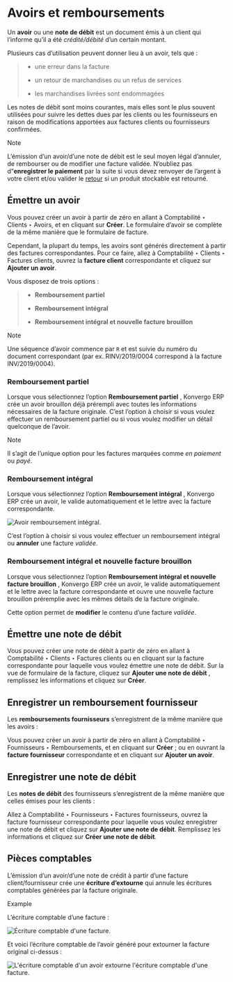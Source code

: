 # Avoirs et remboursements

Un **avoir** ou une **note de débit** est un document émis à un client qui
l’informe qu’il a été _crédité/débité_ d’un certain montant.

Plusieurs cas d’utilisation peuvent donner lieu à un avoir, tels que :

>   * une erreur dans la facture
>
>   * un retour de marchandises ou un refus de services
>
>   * les marchandises livrées sont endommagées
>
>

Les notes de débit sont moins courantes, mais elles sont le plus souvent
utilisées pour suivre les dettes dues par les clients ou les fournisseurs en
raison de modifications apportées aux factures clients ou fournisseurs
confirmées.

<div class="alert alert-primary">
<p class="alert-title">
Note</p><p>L’émission d’un avoir/d’une note de débit est le seul moyen légal d’annuler, de rembourser ou de modifier une facture validée. N’oubliez pas d”<b>enregistrer le paiement</b> par la suite si vous devez renvoyer de l’argent à votre client et/ou valider le <a href="../../../sales/sales/products_prices/returns">retour</a> si un produit stockable est retourné.</p>
</div>

## Émettre un avoir

Vous pouvez créer un avoir à partir de zéro en allant à Comptabilité ‣ Clients
‣ Avoirs, et en cliquant sur **Créer**. Le formulaire d’avoir se complète de
la même manière que le formulaire de facture.

Cependant, la plupart du temps, les avoirs sont générés directement à partir
des factures correspondantes. Pour ce faire, allez à Comptabilité ‣ Clients ‣
Factures clients, ouvrez la **facture client** correspondante et cliquez sur
**Ajouter un avoir**.

Vous disposez de trois options :

>   * **Remboursement partiel**
>
>   * **Remboursement intégral**
>
>   * **Remboursement intégral et nouvelle facture brouillon**
>
>

<div class="alert alert-primary">
<p class="alert-title">
Note</p><p>Une séquence d’avoir commence par <code>R</code> et est suivie du numéro du document correspondant (par ex. RINV/2019/0004 correspond à la facture INV/2019/0004).</p>
</div>

### Remboursement partiel

Lorsque vous sélectionnez l’option **Remboursement partiel** , Konvergo ERP crée un
avoir brouillon déjà prérempli avec toutes les informations nécessaires de la
facture originale. C’est l’option à choisir si vous voulez effectuer un
remboursement partiel ou si vous voulez modifier un détail quelconque de
l’avoir.

<div class="alert alert-primary">
<p class="alert-title">
Note</p><p>Il s’agit de l’unique option pour les factures marquées comme <em>en paiement</em> ou <em>payé</em>.</p>
</div>

### Remboursement intégral

Lorsque vous sélectionnez l’option **Remboursement intégral** , Konvergo ERP crée un
avoir, le valide automatiquement et le lettre avec la facture correspondante.

![Avoir remboursement intégral.](../../../../_images/credit_notes02.png)

C’est l’option à choisir si vous voulez effectuer un remboursement intégral ou
**annuler** une facture _validée_.

### Remboursement intégral et nouvelle facture brouillon

Lorsque vous sélectionnez l’option **Remboursement intégral et nouvelle
facture brouillon** , Konvergo ERP crée un avoir, le valide automatiquement et le
lettre avec la facture correspondante et ouvre une nouvelle facture brouillon
préremplie avec les mêmes détails de la facture originale.

Cette option permet de **modifier** le contenu d’une facture _validée_.

## Émettre une note de débit

Vous pouvez créer une note de débit à partir de zéro en allant à Comptabilité
‣ Clients ‣ Factures clients ou en cliquant sur la facture correspondante pour
laquelle vous voulez émettre une note de débit. Sur la vue de formulaire de la
facture, cliquez sur **Ajouter une note de débit** , remplissez les
informations et cliquez sur **Créer**.

## Enregistrer un remboursement fournisseur

Les **remboursements fournisseurs** s’enregistrent de la même manière que les
avoirs :

Vous pouvez créer un avoir à partir de zéro en allant à Comptabilité ‣
Fournisseurs ‣ Remboursements, et en cliquant sur **Créer** ; ou en ouvrant la
**facture fournisseur** correspondante et en cliquant sur **Ajouter un
avoir**.

## Enregistrer une note de débit

Les **notes de débit** des fournisseurs s’enregistrent de la même manière que
celles émises pour les clients :

Allez à Comptabilité ‣ Fournisseurs ‣ Factures fournisseurs, ouvrez la facture
fournisseur correspondante pour laquelle vous voulez enregistrer une note de
débit et cliquez sur **Ajouter une note de débit**. Remplissez les
informations et cliquez sur **Créer une note de débit**.

## Pièces comptables

L’émission d’un avoir/d’une note de crédit à partir d’une facture
client/fournisseur crée une **écriture d’extourne** qui annule les écritures
comptables générées par la facture originale.

<div class="alert alert-success">
<p class="alert-title">
Example</p><p>L’écriture comptable d’une facture :</p>
<img alt="Écriture comptable d'une facture." src="../../../../_images/credit_notes03.png"/>
<p>Et voici l’écriture comptable de l’avoir généré pour extourner la facture original ci-dessus :</p>
<img alt="L'écriture comptable d'un avoir extourne l'écriture comptable d'une facture." src="../../../../_images/credit_notes04.png"/>
</div>

